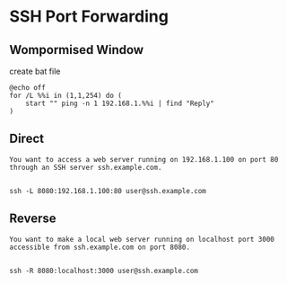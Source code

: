 # SSH Port Forwarding 

## Wompormised Window
create bat file
```
@echo off
for /L %%i in (1,1,254) do (
    start "" ping -n 1 192.168.1.%%i | find "Reply"
)

```





## Direct 
```
You want to access a web server running on 192.168.1.100 on port 80 through an SSH server ssh.example.com.


ssh -L 8080:192.168.1.100:80 user@ssh.example.com
```


## Reverse
```
You want to make a local web server running on localhost port 3000 accessible from ssh.example.com on port 8080.


ssh -R 8080:localhost:3000 user@ssh.example.com
```
